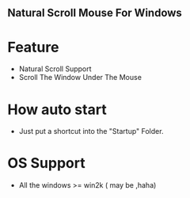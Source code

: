 Natural Scroll Mouse For Windows
---

# Feature
- Natural Scroll Support 
- Scroll The Window Under The Mouse

# How auto start
- Just put a shortcut into the "Startup" Folder.

# OS Support
- All the windows >= win2k ( may be ,haha)
